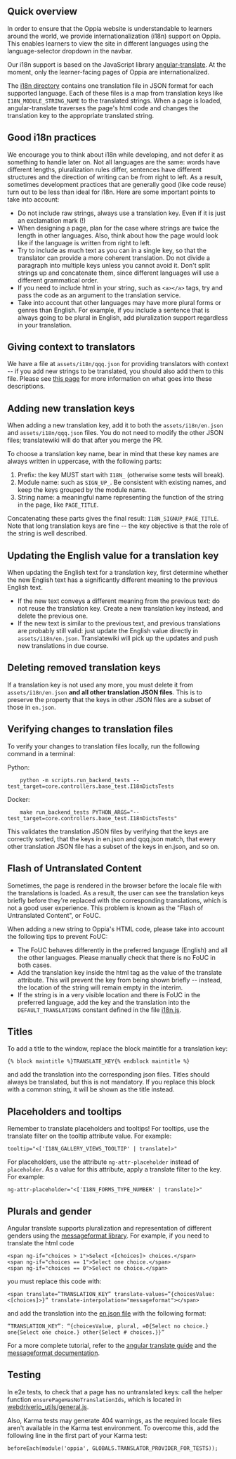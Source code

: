 ## Quick overview

In order to ensure that the Oppia website is understandable to learners around the world, we provide internationalization (i18n) support on Oppia. This enables learners to view the site in different languages using the language-selector dropdown in the navbar.

Our i18n support is based on the JavaScript library [angular-translate](https://angular-translate.github.io/). At the moment, only the learner-facing pages of Oppia are internationalized.

The [i18n directory](https://github.com/oppia/oppia/tree/develop/assets/i18n) contains one translation file in JSON format for each supported language. Each of these files is a map from translation keys like `I18N_MODULE_STRING_NAME` to the translated strings. When a page is loaded, angular-translate traverses the page's html code and changes the translation key to the appropriate translated string.

## Good i18n practices

We encourage you to think about i18n while developing, and not defer it as something to handle later on. Not all languages are the same: words have different lengths, pluralization rules differ, sentences have different structures and the direction of writing can be from right to left. As a result, sometimes development practices that are generally good (like code reuse) turn out to be less than ideal for i18n. Here are some important points to take into account:
- Do not include raw strings, always use a translation key. Even if it is just an exclamation mark (!)
- When designing a page, plan for the case where strings are twice the length in other languages. Also, think about how the page would look like if the language is written from right to left.
- Try to include as much text as you can in a single key, so that the translator can provide a more coherent translation. Do not divide a paragraph into multiple keys unless you cannot avoid it. Don't split strings up and concatenate them, since different languages will use a different grammatical order.
- If you need to include html in your string, such as `<a></a>` tags, try and pass the code as an argument to the translation service.
- Take into account that other languages may have more plural forms or genres than English. For example, if you include a sentence that is always going to be plural in English, add pluralization support regardless in your translation.

## Giving context to translators

We have a file at `assets/i18n/qqq.json` for providing translators with context -- if you add new strings to be translated, you should also add them to this file. Please see [this page](https://www.mediawiki.org/wiki/Localisation#Message_documentation) for more information on what goes into these descriptions.

## Adding new translation keys

When adding a new translation key, add it to both the `assets/i18n/en.json` and `assets/i18n/qqq.json` files. You do not need to modify the other JSON files; translatewiki will do that after you merge the PR.

To choose a translation key name, bear in mind that these key names are always written in uppercase, with the following parts:

1. Prefix: the key MUST start with `I18N_` (otherwise some tests will break).
2. Module name: such as `SIGN_UP_`. Be consistent with existing names, and keep the keys grouped by the module name.
3. String name: a meaningful name representing the function of the string in the page, like `PAGE_TITLE`.

Concatenating these parts gives the final result: `I18N_SIGNUP_PAGE_TITLE`. Note that long translation keys are fine -- the key objective is that the role of the string is well described.

## Updating the English value for a translation key

When updating the English text for a translation key, first determine whether the new English text has a significantly different meaning to the previous English text.

- If the new text conveys a different meaning from the previous text: do not reuse the translation key. Create a new translation key instead, and delete the previous one.
- If the new text is similar to the previous text, and previous translations are probably still valid: just update the English value directly in `assets/i18n/en.json`. Translatewiki will pick up the updates and push new translations in due course.

## Deleting removed translation keys

If a translation key is not used any more, you must delete it from `assets/i18n/en.json` **and all other translation JSON files**. This is to preserve the property that the keys in other JSON files are a subset of those in `en.json`.

## Verifying changes to translation files

To verify your changes to translation files locally, run the following command in a terminal:

Python:
```
    python -m scripts.run_backend_tests --test_target=core.controllers.base_test.I18nDictsTests
```

Docker:
```
    make run_backend_tests PYTHON_ARGS="--test_target=core.controllers.base_test.I18nDictsTests"
```

This validates the translation JSON files by verifying that the keys are correctly sorted, that the keys in en.json and qqq.json match, that every other translation JSON file has a subset of the keys in en.json, and so on.


## Flash of Untranslated Content

Sometimes, the page is rendered in the browser before the locale file with the translations is loaded. As a result, the user can see the translation keys briefly before they're replaced with the corresponding translations, which is not a good user experience. This problem is known as the "Flash of Untranslated Content", or FoUC.

When adding a new string to Oppia's HTML code, please take into account the following tips to prevent FoUC:
- The FoUC behaves differently in the preferred language (English) and all the other languages. Please manually check that there is no FoUC in both cases.
- Add the translation key inside the html tag as the value of the translate attribute. This will prevent the key from being shown briefly -- instead, the location of the string will remain empty in the interim.
- If the string is in a very visible location and there is FoUC in the preferred language, add the key and the translation into the `DEFAULT_TRANSLATIONS` constant defined in the file [i18n.js](https://github.com/oppia/oppia/blob/develop/core/templates/i18n.js).

## Titles

To add a title to the window, replace the block maintitle for a translation key:

    {% block maintitle %}TRANSLATE_KEY{% endblock maintitle %}

and add the translation into the corresponding json files. Titles should always be translated, but this is not mandatory. If you replace this block with a common string, it will be shown as the title instead.

## Placeholders and tooltips

Remember to translate placeholders and tooltips! For tooltips, use the translate filter on the tooltip attribute value. For example:

    tooltip="<['I18N_GALLERY_VIEWS_TOOLTIP' | translate]>"

For placeholders, use the attribute `ng-attr-placeholder` instead of `placeholder`. As a value for this attribute, apply a translate filter to the key. For example:

    ng-attr-placeholder="<['I18N_FORMS_TYPE_NUMBER' | translate]>"

## Plurals and gender

Angular translate supports pluralization and representation of different genders using the [messageformat library](https://github.com/SlexAxton/messageformat.js/). For example, if you need to translate the html code

    <span ng-if="choices > 1">Select <[choices]> choices.</span>
    <span ng-if="choices == 1">Select one choice.</span>
    <span ng-if="choices == 0">Select no choice.</span>

you must replace this code with:

    <span translate=”TRANSLATION_KEY” translate-values=”{choicesValue:<[choices]>}” translate-interpolation="messageformat"></span>

and add the translation into the [en.json file](https://github.com/oppia/oppia/blob/develop/assets/i18n/en.json) with the following format:

    “TRANSLATION_KEY”: “{choicesValue, plural, =0{Select no choice.} one{Select one choice.} other{Select # choices.}}”

For a more complete tutorial, refer to the [angular translate guide](http://angular-translate.github.io/docs/#/guide/14_pluralization) and the [messageformat documentation](https://github.com/SlexAxton/messageformat.js/).

## Testing

In e2e tests, to check that a page has no untranslated keys: call the helper function  `ensurePageHasNoTranslationIds`, which is located in [webdriverio_utils/general.js](https://github.com/oppia/oppia/blob/develop/core/tests/webdriverio_utils/general.js).

Also, Karma tests may generate 404 warnings, as the required locale files aren't available in the Karma test environment. To overcome this, add the following line in the first part of your Karma test:

    beforeEach(module('oppia', GLOBALS.TRANSLATOR_PROVIDER_FOR_TESTS));
